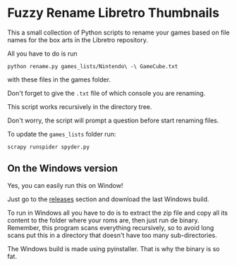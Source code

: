 # Fuzzy Rename Libretro Thumbnails
This a small collection of Python scripts to rename your games based on file names for the box arts in the Libretro repository.


All you have to do is run

```
python rename.py games_lists/Nintendo\ -\ GameCube.txt
```

with these files in the games folder.

Don't forget to give the `.txt` file of which console you are renaming.

This script works recursively in the directory tree.

Don't worry, the script will prompt a question before start renaming files.

To update the `games_lists` folder run:

```
scrapy runspider spyder.py
```

## On the Windows version

Yes, you can easily run this on Window!

Just go to the [releases](https://github.com/rafaelcgs10/fuzzy-rename-libretro-thumbnails/releases) section and download the last Windows build.

To run in Windows all you have to do is to extract the zip file and copy all its content to the folder where your roms are, then just run de binary.
Remember, this program scans everything recursively, so to avoid long scans put this in a directory that doesn't have too many sub-directories.

The Windows build is made using pyinstaller. That is why the binary is so fat.
